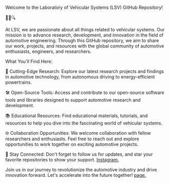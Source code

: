 Welcome to the Laboratory of Vehicular Systems (LSV) GitHub Repository!

🚗🔧🔍

At LSV, we are passionate about all things related to vehicular systems. Our mission is to advance research, development, and innovation in the field of automotive engineering. Through this GitHub repository, we aim to share our work, projects, and resources with the global community of automotive enthusiasts, engineers, and researchers.

What You'll Find Here:

🔬 Cutting-Edge Research: Explore our latest research projects and findings in automotive technology, from autonomous driving to energy-efficient powertrains.

🛠️ Open-Source Tools: Access and contribute to our open-source software tools and libraries designed to support automotive research and development.

📚 Educational Resources: Find educational materials, tutorials, and resources to help you dive into the fascinating world of vehicular systems.

🌐 Collaboration Opportunities: We welcome collaboration with fellow researchers and enthusiasts. Feel free to reach out and explore opportunities to work together on exciting automotive projects.

📢 Stay Connected: Don't forget to follow us for updates, and star your favorite repositories to show your support. [Instagram.](https://www.instagram.com/labsistemasveiculares/)

Join us in our journey to revolutionize the automotive industry and drive innovation forward. Let's accelerate into the future together!
[page.](https://labsistemasveiculares.ufsc.br/)
